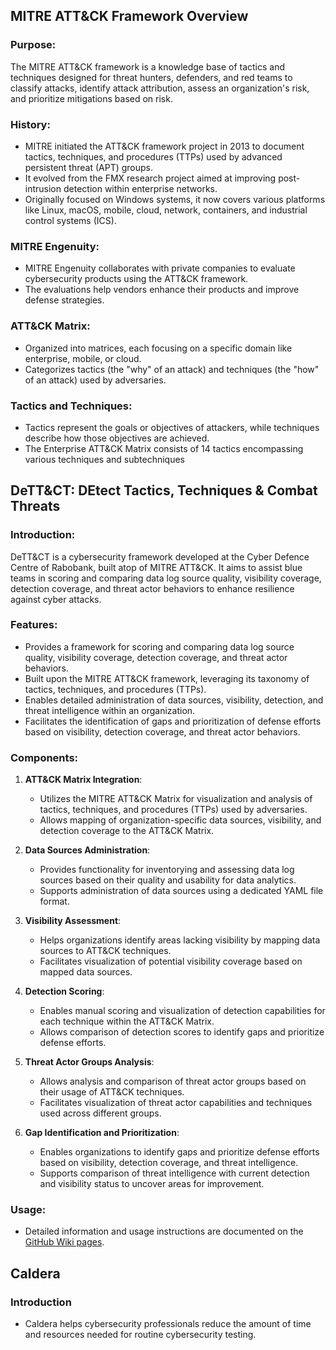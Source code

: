 ## MITRE ATT&CK Framework Overview

### Purpose:
The MITRE ATT&CK framework is a knowledge base of tactics and techniques designed for threat hunters, defenders, and red teams to classify attacks, identify attack attribution, assess an organization's risk, and prioritize mitigations based on risk.

### History:
- MITRE initiated the ATT&CK framework project in 2013 to document tactics, techniques, and procedures (TTPs) used by advanced persistent threat (APT) groups.
- It evolved from the FMX research project aimed at improving post-intrusion detection within enterprise networks.
- Originally focused on Windows systems, it now covers various platforms like Linux, macOS, mobile, cloud, network, containers, and industrial control systems (ICS).

### MITRE Engenuity:
- MITRE Engenuity collaborates with private companies to evaluate cybersecurity products using the ATT&CK framework.
- The evaluations help vendors enhance their products and improve defense strategies.

### ATT&CK Matrix:
- Organized into matrices, each focusing on a specific domain like enterprise, mobile, or cloud.
- Categorizes tactics (the "why" of an attack) and techniques (the "how" of an attack) used by adversaries.

### Tactics and Techniques:
- Tactics represent the goals or objectives of attackers, while techniques describe how those objectives are achieved.
- The Enterprise ATT&CK Matrix consists of 14 tactics encompassing various techniques and subtechniques

## DeTT&CT: DEtect Tactics, Techniques & Combat Threats

### Introduction:
DeTT&CT is a cybersecurity framework developed at the Cyber Defence Centre of Rabobank, built atop of MITRE ATT&CK. It aims to assist blue teams in scoring and comparing data log source quality, visibility coverage, detection coverage, and threat actor behaviors to enhance resilience against cyber attacks.

### Features:
- Provides a framework for scoring and comparing data log source quality, visibility coverage, detection coverage, and threat actor behaviors.
- Built upon the MITRE ATT&CK framework, leveraging its taxonomy of tactics, techniques, and procedures (TTPs).
- Enables detailed administration of data sources, visibility, detection, and threat intelligence within an organization.
- Facilitates the identification of gaps and prioritization of defense efforts based on visibility, detection coverage, and threat actor behaviors.

### Components:
1. **ATT&CK Matrix Integration**:
   - Utilizes the MITRE ATT&CK Matrix for visualization and analysis of tactics, techniques, and procedures (TTPs) used by adversaries.
   - Allows mapping of organization-specific data sources, visibility, and detection coverage to the ATT&CK Matrix.

2. **Data Sources Administration**:
   - Provides functionality for inventorying and assessing data log sources based on their quality and usability for data analytics.
   - Supports administration of data sources using a dedicated YAML file format.

3. **Visibility Assessment**:
   - Helps organizations identify areas lacking visibility by mapping data sources to ATT&CK techniques.
   - Facilitates visualization of potential visibility coverage based on mapped data sources.

4. **Detection Scoring**:
   - Enables manual scoring and visualization of detection capabilities for each technique within the ATT&CK Matrix.
   - Allows comparison of detection scores to identify gaps and prioritize defense efforts.

5. **Threat Actor Groups Analysis**:
   - Allows analysis and comparison of threat actor groups based on their usage of ATT&CK techniques.
   - Facilitates visualization of threat actor capabilities and techniques used across different groups.

6. **Gap Identification and Prioritization**:
   - Enables organizations to identify gaps and prioritize defense efforts based on visibility, detection coverage, and threat intelligence.
   - Supports comparison of threat intelligence with current detection and visibility status to uncover areas for improvement.

### Usage:
- Detailed information and usage instructions are documented on the [GitHub Wiki pages](https://github.com/rabobank-cdc/DeTTECT/wiki).


## Caldera

### Introduction
- Caldera helps cybersecurity professionals reduce the amount of time and resources needed for routine cybersecurity testing.

